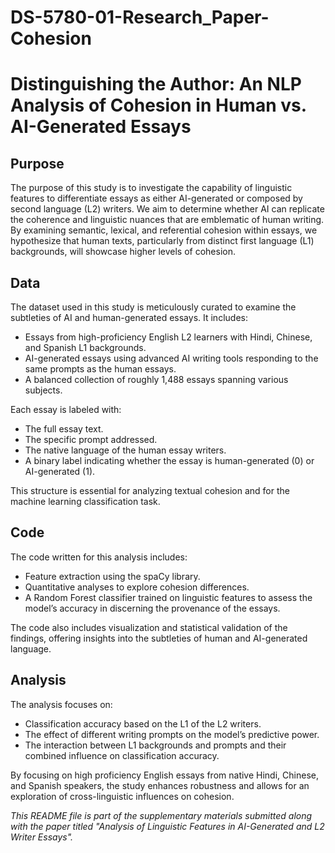 # DS-5780-01-Research_Paper-Cohesion
# Distinguishing the Author: An NLP Analysis of Cohesion in Human vs. AI-Generated Essays


## Purpose

The purpose of this study is to investigate the capability of linguistic features to differentiate essays as either AI-generated or composed by second language (L2) writers. We aim to determine whether AI can replicate the coherence and linguistic nuances that are emblematic of human writing. By examining semantic, lexical, and referential cohesion within essays, we hypothesize that human texts, particularly from distinct first language (L1) backgrounds, will showcase higher levels of cohesion.

## Data

The dataset used in this study is meticulously curated to examine the subtleties of AI and human-generated essays. It includes:

- Essays from high-proficiency English L2 learners with Hindi, Chinese, and Spanish L1 backgrounds.
- AI-generated essays using advanced AI writing tools responding to the same prompts as the human essays.
- A balanced collection of roughly 1,488 essays spanning various subjects.

Each essay is labeled with:

- The full essay text.
- The specific prompt addressed.
- The native language of the human essay writers.
- A binary label indicating whether the essay is human-generated (0) or AI-generated (1).

This structure is essential for analyzing textual cohesion and for the machine learning classification task.

## Code

The code written for this analysis includes:

- Feature extraction using the spaCy library.
- Quantitative analyses to explore cohesion differences.
- A Random Forest classifier trained on linguistic features to assess the model’s accuracy in discerning the provenance of the essays.

The code also includes visualization and statistical validation of the findings, offering insights into the subtleties of human and AI-generated language.

## Analysis

The analysis focuses on:

- Classification accuracy based on the L1 of the L2 writers.
- The effect of different writing prompts on the model’s predictive power.
- The interaction between L1 backgrounds and prompts and their combined influence on classification accuracy.

By focusing on high proficiency English essays from native Hindi, Chinese, and Spanish speakers, the study enhances robustness and allows for an exploration of cross-linguistic influences on cohesion.


*This README file is part of the supplementary materials submitted along with the paper titled "Analysis of Linguistic Features in AI-Generated and L2 Writer Essays".*
